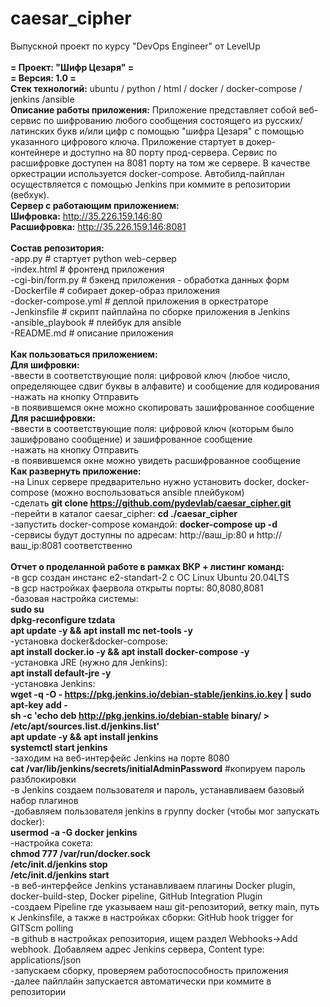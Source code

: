 # caesar_cipher
Выпускной проект по курсу "DevOps Engineer" от LevelUp <br><br>
<b>= Проект: "Шифр Цезаря" = <br></b> 
<b>= Версия: 1.0 = <br></b> 
<b>Стек технологий:</b> ubuntu / python / html / docker / docker-compose / jenkins /ansible <br> 
<b>Описание работы приложения:</b> Приложение представляет собой веб-сервис по шифрованию любого сообщения состоящего из русских/латинских букв и/или цифр с помощью "шифра Цезаря" с помощью указанного цифрового ключа. Приложение стартует в докер-контейнере и доступно на 80 порту прод-сервера. Cервис по расшифровке доступен на 8081 порту на том же сервере. В качестве оркестрации используется docker-compose. Автобилд-пайплан осуществляется с помощью Jenkins при коммите в репозитории (вебхук).<br>
<b>Cервер с работающим приложением:</b><br>
<b>Шифровка:</b> http://35.226.159.146:80 <br>
<b>Расшифровка:</b> http://35.226.159.146:8081 <br>
<br>
<b>Состав репозитория:</b><br>
-app.py # стартует python web-сервер <br>
-index.html # фронтенд приложения <br>
-cgi-bin/form.py # бэкенд приложения - обработка данных форм <br>
-Dockerfile # собирает докер-образ приложения <br>
-docker-compose.yml # деплой приложения в оркестраторе <br>
-Jenkinsfile # скрипт пайплайна по сборке приложения в Jenkins <br>
-ansible_playbook # плейбук для ansible <br>
-README.md # описание приложения <br>
<br>
<b>Как пользоваться приложением:</b><br>
<b>Для шифровки:</b><br>
-ввести в соответствующие поля: цифровой ключ (любое число, определяющее сдвиг буквы в алфавите) и сообщение для кодирования<br>
-нажать на кнопку Отправить<br>
-в появившемся окне можно скопировать зашифрованное сообщение<br>
<b>Для расшифровки:</b><br>
-ввести в соответствующие поля: цифровой ключ (которым было зашифровано сообщение) и зашифрованное сообщение<br>
-нажать на кнопку Отправить<br>
-в появившемся окне можно увидеть расшифрованное сообщение<br>
<b>Как развернуть приложение:</b><br>
-на Linux сервере предварительно нужно установить docker, docker-compose (можно воспользоваться ansible плейбуком) <br>
-сделать <b>git clone https://github.com/pydevlab/caesar_cipher.git</b> <br>
-перейти в каталог caesar_cipher: <b>cd ./caesar_cipher</b> <br>
-запустить docker-compose командой: <b>docker-compose up -d</b> <br>
-сервисы будут доступны по адресам: http://ваш_ip:80 и http://ваш_ip:8081 соответственно <br>
<br>
<b>Отчет о проделанной работе в рамках ВКР + листинг команд:</b><br>
-в gcp создан инстанс e2-standart-2 c ОС Linux Ubuntu 20.04LTS <br>
-в gcp настройках фаервола открыты порты: 80,8080,8081 <br>
-базовая настройка системы:<br>
<b>sudo su</b><br>
<b>dpkg-reconfigure tzdata</b><br>
<b>apt update -y && apt install mc net-tools -y </b><br> 
-установка docker&docker-compose:<br>
<b>apt install docker.io -y && apt install docker-compose -y</b></br>
-установка JRE (нужно для Jenkins):<br>
<b>apt install default-jre -y</b></br>
-установка Jenkins:<br>
<b>wget -q -O - https://pkg.jenkins.io/debian-stable/jenkins.io.key | sudo apt-key add - <br>
sh -c 'echo deb http://pkg.jenkins.io/debian-stable binary/ > /etc/apt/sources.list.d/jenkins.list' <br>
apt update -y && apt install jenkins <br>
systemctl start jenkins <br></b>
-заходим на веб-интерфейс Jenkins на порте 8080 <br>
<b>cat /var/lib/jenkins/secrets/initialAdminPassword</b> #копируем пароль разблокировки <br>
-в Jenkins создаем пользователя и пароль, устанавливаем базовый набор плагинов <br>
-добавляем пользователя jenkins в группу docker (чтобы мог запускать docker):<br>
<b>usermod -a -G docker jenkins</b><br>
-настройка сокета:<br>
<b>chmod 777 /var/run/docker.sock</b><br>
<b>/etc/init.d/jenkins stop <br>
/etc/init.d/jenkins start </b><br>
-в веб-интерфейсе Jenkins устанавливаем плагины Docker plugin, docker-build-step, Docker pipeline, GitHub Integration Plugin<br>
-создаем Pipeline где указываем наш git-репозиторий, ветку main, путь к Jenkinsfile, а также в настройках сборки: GitHub hook trigger for GITScm polling <br>
-в github в настройках репозитория, ищем раздел Webhooks->Add webhook. Добавляем адрес Jenkins сервера, Content type: applications/json <br>
-запускаем сборку, проверяем работоспособность приложения <br>
-далее пайплайн запускается автоматически при коммите в репозитории<br>
